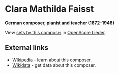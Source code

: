 
# Clara Mathilda Faisst

__German composer, pianist and teacher (1872–1948)__

View [sets by this composer] in [OpenScore Lieder].

[sets by this composer]: https://musescore.com/openscore-lieder-corpus/sets?order=title&text=Faisst,+Clara
[OpenScore Lieder]: https://musescore.com/openscore-lieder-corpus

## External links

- [Wikipedia] - learn about this composer.
- [Wikidata] - get data about this composer.

[Wikipedia]: https://en.wikipedia.org/wiki/Clara_Mathilda_Faisst
[Wikidata]: https://www.wikidata.org/wiki/Q17626542
